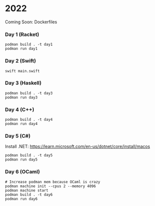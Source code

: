 # 2022

Coming Soon: Dockerfiles
### Day 1 (Racket)
```shell
podman build . -t day1
podman run day1
```

### Day 2 (Swift)
```shell
swift main.swift
```

### Day 3 (Haskell)
```shell
podman build . -t day3
podman run day3
```

### Day 4 (C++)
```shell
podman build . -t day4
podman run day4
```

### Day 5 (C#)
Install .NET: https://learn.microsoft.com/en-us/dotnet/core/install/macos
```shell
podman build . -t day5
podman run day5
```

### Day 6 (OCaml)
```shell
# Increase podman mem because OCaml is crazy
podman machine init --cpus 2 --memory 4096
podman machine start
podman build . -t day6
podman run day6
```
